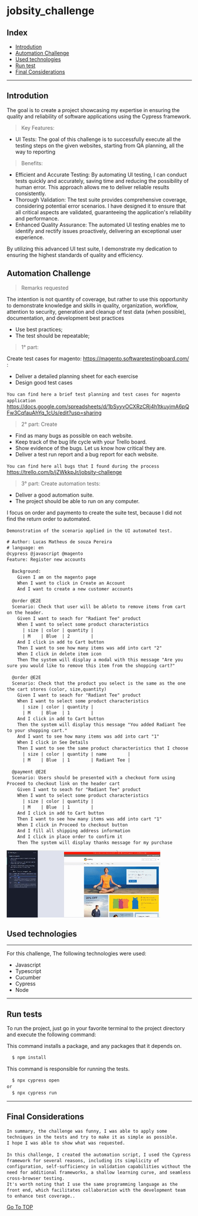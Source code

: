 # jobsity_challenge
## Index

- [Introdution](#Introdution)
- [Automation Challenge](#Automation-Challenge)
- [Used technologies](#used-technologies)
- [Run test](#run-test)
- [Final Considerations](#final-considerations)
---
## Introdution 

The goal is to create a project showcasing my expertise in ensuring the quality and reliability of software applications using the Cypress framework.

>Key Features:
* UI Tests: The goal of this challenge is to successfully execute all the testing steps on the given websites, starting
from QA planning, all the way to reporting

>Benefits:
* Efficient and Accurate Testing: By automating UI testing, I can conduct tests quickly and accurately, saving time and reducing the possibility of human error. This approach allows me to deliver reliable results consistently.
* Thorough Validation: The test suite provides comprehensive coverage, considering potential error scenarios. I have designed it to ensure that all critical aspects are validated, guaranteeing the application's reliability and performance.
* Enhanced Quality Assurance: The automated UI testing enables me to identify and rectify issues proactively, delivering an exceptional user experience.

By utilizing this advanced UI test suite, I demonstrate my dedication to ensuring the highest standards of quality and efficiency.

## Automation Challenge

> Remarks requested

The intention is not quantity of coverage, but rather to use this opportunity to demonstrate knowledge and skills in quality, organization, workflow, attention to security, generation and cleanup of test data (when possible), documentation, and development best practices
* Use best practices;
* The test should be repeatable;

>1° part:

Create test cases for magento: https://magento.softwaretestingboard.com/ :
- Deliver a detailed planning sheet for each exercise
- Design good test cases

`You can find here a brief test planning and test cases for magento application` https://docs.google.com/spreadsheets/d/1bSyyvOCXRzCRj4h1tkuyimA6pQFw3CqfauAhYq_1cUs/edit?usp=sharing


>2° part:
Create 
- Find as many bugs as possible on each website.
- Keep track of the bug life cycle with your Trello board.
- Show evidence of the bugs. Let us know how critical they are.
- Deliver a test run report and a bug report for each website.

`You can find here all bugs that I found during the process` https://trello.com/b/jZWkkpJr/jobsity-challenge

>3° part:
 Create automation tests:

- Deliver a good automation suite.
- The project should be able to run on any computer.

I focus on order and paymento to create the suite test, because I did not find the return order to automated.

`Demonstration of the scenario applied in the UI automated test.`

```gherkin
# Author: Lucas Matheus de souza Pereira
# language: en
@cypress @javascript @magento
Feature: Register new accounts

  Background:
    Given I am on the magento page
    When I want to click in Create an Account
    And I want to create a new customer accounts

  @order @E2E
  Scenario: Check that user will be ableto to remove items from cart on the header.
    Given I want to seach for "Radiant Tee" product
    When I want to select some product characteristics
      | size | color | quantity |
      | M    | Blue  | 2        |
    And I click in add to Cart button
    Then I want to see how many items was add into cart "2"
    When I click in delete item icon
    Then The system will display a modal with this message "Are you sure you would like to remove this item from the shopping cart?"

  @order @E2E
  Scenario: Check that the product you select is the same as the one the cart stores (color, size,quantity)
    Given I want to seach for "Radiant Tee" product
    When I want to select some product characteristics
      | size | color | quantity |
      | M    | Blue  | 1        |
    And I click in add to Cart button
    Then the system will display this message "You added Radiant Tee to your shopping cart."
    And I want to see how many items was add into cart "1"
    When I click in See Details
    Then I want to see the same product characteristics that I choose
      | size | color | quantity | name        |
      | M    | Blue  | 1        | Radiant Tee |

  @payment @E2E
  Scenario: Users should be presented with a checkout form using Proceed to checkout link on the header cart
    Given I want to seach for "Radiant Tee" product
    When I want to select some product characteristics
      | size | color | quantity |
      | M    | Blue  | 1        |
    And I click in add to Cart button
    Then I want to see how many items was add into cart "1"
    When I click in Proceed to checkout button
    And I fill all shipping address information
    And I click in place order to confirm it
    Then The system will display thanks message for my purchase

```
![plot](./folder/jobsity.gif)

## Used technologies 
---
For this challenge, The following technologies were used:
- Javascript
- Typescript
- Cucumber
- Cypress
- Node
---

## Run tests

To run the project, just go in your favorite terminal to the project directory and execute the following command:

This command installs a package, and any packages that it depends on.
```bash
  $ npm install
```
This command is responsible for running the tests.
```bash
  $ npx cypress open
or
  $ npx cypress run
```
---
## Final Considerations
```
In summary, the challenge was funny, I was able to apply some techniques in the tests and try to make it as simple as possible. 
I hope I was able to show what was requested.

In this challenge, I created the automation script, I used the Cypress framework for several reasons, including its simplicity of configuration, self-sufficiency in validation capabilities without the need for additional frameworks, a shallow learning curve, and seamless cross-browser testing.
It's worth noting that I use the same programming language as the front end, which facilitates collaboration with the development team to enhance test coverage..
```
[Go To TOP](#TOP)


